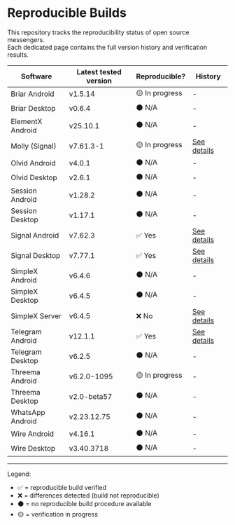# Reproducible Builds

This repository tracks the reproducibility status of open source messengers.  
Each dedicated page contains the full version history and verification results.  

| Software        | Latest tested version | Reproducible?  | History |
|-----------------|-----------------------|----------------|---------|
| Briar Android   | v1.5.14               | 🟡 In progress | - |
| Briar Desktop   | v0.6.4                | ⚫ N/A         | - |
| ElementX Android| v25.10.1              | ⚫ N/A         | - |
| Molly (Signal)  | v7.61.3-1             | 🟡 In progress | [See details](history/Molly-Android.md) |
| Olvid Android   | v4.0.1                | ⚫ N/A         | - |
| Olvid Desktop   | v2.6.1                | ⚫ N/A         | - |
| Session Android | v1.28.2               | ⚫ N/A         | - |
| Session Desktop | v1.17.1               | ⚫ N/A         | - |
| Signal Android  | v7.62.3               | ✅ Yes         | [See details](history/Signal-Android.md) |
| Signal Desktop  | v7.77.1               | ✅ Yes         | [See details](history/Signal-Desktop.md) |
| SimpleX Android | v6.4.6                | ⚫ N/A         | - |
| SimpleX Desktop | v6.4.5                | ⚫ N/A         | - |
| SimpleX Server  | v6.4.5                | ❌ No          | [See details](history/SimpleX-Server.md) |
| Telegram Android| v12.1.1               | ✅ Yes         | [See details](history/Telegram-Android.md) |
| Telegram Desktop| v6.2.5                | ⚫ N/A         | - |
| Threema Android | v6.2.0-1095           | 🟡 In progress | - |
| Threema Desktop | v2.0-beta57           | ⚫ N/A         | - |
| WhatsApp Android| v2.23.12.75           | ⚫ N/A         | - |
| Wire Android    | v4.16.1               | ⚫ N/A         | - |
| Wire Desktop    | v3.40.3718            | ⚫ N/A         | - |

---

Legend:  

- ✅ = reproducible build verified
- ❌ = differences detected (build not reproducible)
- ⚫ = no reproducible build procedure available
- 🟡 = verification in progress
